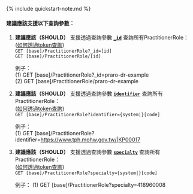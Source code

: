 {% include quickstart-note.md %}

#### 建議應該支援以下查詢參數：

1. **建議應該（SHOULD）** 支援透過查詢參數 **[`_id`](SearchParameter-PractitionerRole-id.html)** 查詢所有PractitionerRole：                
    ([如何透過token查詢](http://hl7.org/fhir/R4/search.html#token))   
    `GET [base]/PractitionerRole?_id=[id]`  
    `GET [base]/PractitionerRole/[id]`

    例子：  
      (1) GET [base]/PractitionerRole?_id=praro-dr-example  
      (2) GET [base]/PractitionerRole/praro-dr-example
	  
2. **建議應該（SHOULD）** 支援透過查詢參數 **[`identifier`](SearchParameter-PractitionerRole-identifier.html)** 查詢所有PractitionerRole：             
    ([如何透過token查詢](http://hl7.org/fhir/R4/search.html#token))   
    `GET [base]/PractitionerRole?identifier={system|}[code]`

    例子：  
      (1) GET [base]/PractitionerRole?identifier=https://www.tph.mohw.gov.tw/|KP00017


3. **建議應該（SHOULD）** 支援透過查詢參數 **[`specialty`](SearchParameter-PractitionerRole-specialty.html)** 查詢所有PractitionerRole：             
    ([如何透過token查詢](http://hl7.org/fhir/R4/search.html#token))   
    `GET [base]/PractitionerRole?specialty={system|}[code]`

    例子：
      (1) GET [base]/PractitionerRole?specialty=418960008
